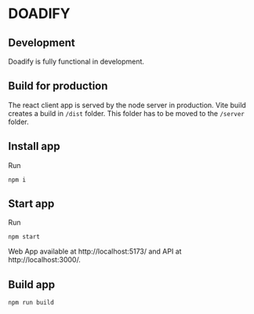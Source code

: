 # DOADIFY

## Development

Doadify is fully functional in development. 

## Build for production

The react client app is served by the node server in production.
Vite build creates a build in `/dist` folder. This folder has to be moved to the `/server` folder.

## Install app

Run

`npm i`

## Start app

Run

`npm start`

Web App available at http://localhost:5173/ and API at http://localhost:3000/.

## Build app

`npm run build`